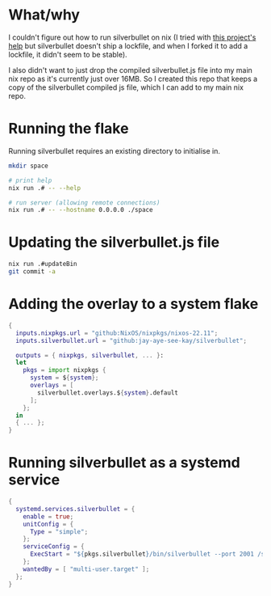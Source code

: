 # What/why

I couldn't figure out how to run silverbullet on nix (I tried with [this project's help](https://github.com/SnO2WMaN/deno2nix/) but silverbullet doesn't ship a lockfile, and when I forked it to add a lockfile, it didn't seem to be stable).

I also didn't want to just drop the compiled silverbullet.js file into my main nix repo as it's currently just over 16MB. So I created this repo that keeps a copy of the silverbullet compiled js file, which I can add to my main nix repo.

# Running the flake

Running silverbullet requires an existing directory to initialise in.

```bash
mkdir space

# print help
nix run .# -- --help

# run server (allowing remote connections)
nix run .# -- --hostname 0.0.0.0 ./space
```

# Updating the silverbullet.js file

```bash
nix run .#updateBin
git commit -a
```

# Adding the overlay to a system flake

```nix
{
  inputs.nixpkgs.url = "github:NixOS/nixpkgs/nixos-22.11";
  inputs.silverbullet.url = "github:jay-aye-see-kay/silverbullet";

  outputs = { nixpkgs, silverbullet, ... }:
  let
    pkgs = import nixpkgs {
      system = ${system};
      overlays = [
        silverbullet.overlays.${system}.default
      ];
    };
  in
  { ... };
}
```

# Running silverbullet as a systemd service

```nix
{
  systemd.services.silverbullet = {
    enable = true;
    unitConfig = {
      Type = "simple";
    };
    serviceConfig = {
      ExecStart = "${pkgs.silverbullet}/bin/silverbullet --port 2001 /srv/notes";
    };
    wantedBy = [ "multi-user.target" ];
  };
}
```
